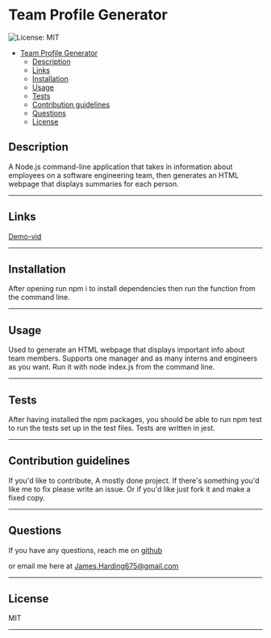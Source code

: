 # Team Profile Generator
![License: MIT](https://img.shields.io/badge/license-MIT-blue)

- [Team Profile Generator](#team-profile-generator)
  - [Description](#description)
  - [Links](#links)
  - [Installation](#installation)
  - [Usage](#usage)
  - [Tests](#tests)
  - [Contribution guidelines](#contribution-guidelines)
  - [Questions](#questions)
  - [License](#license)

## Description

A Node.js command-line application that takes in information about employees on a software engineering team, then generates an HTML webpage that displays summaries for each person.

---

## Links

  [Demo-vid](https://drive.google.com/file/d/1VVZQ5bT9El6n4mZE9XvyNYP5Opofdo4f/view)

---

## Installation

After opening run npm i to install dependencies then run the function from the command line.

---

## Usage

Used to generate an HTML webpage that displays important info about team members. Supports one manager and as many interns and engineers as you want. Run it with node index.js from the command line.

---

## Tests

After having installed the npm packages, you should be able to run npm test to run the tests set up in the test files. Tests are written in jest.

---

## Contribution guidelines

If you'd like to contribute, A mostly done project. If there's something you'd like me to fix  please write an issue. Or if you'd like just fork it and make a fixed copy.

---

## Questions

If you have any questions, reach me on [github](https://github.com/JaHa675)

or email me here at James.Harding675@gmail.com

---

## License

MIT

---

